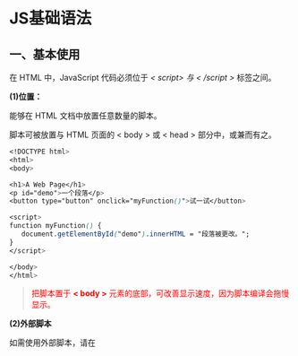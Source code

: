 # JS基础语法

## 一、基本使用

在 HTML 中，JavaScript 代码必须位于 *< script> 与 < /script >* 标签之间。



**(1)位置：**

能够在 HTML 文档中放置任意数量的脚本。

脚本可被放置与 HTML 页面的 < body > 或 < head > 部分中，或兼而有之。

```css
<!DOCTYPE html>
<html>
<body> 

<h1>A Web Page</h1>
<p id="demo">一个段落</p>
<button type="button" onclick="myFunction()">试一试</button>

<script>
function myFunction() {
   document.getElementById("demo").innerHTML = "段落被更改。";
}
</script>

</body>
</html>
```

> <font color="red">把脚本置于 **< body >** 元素的底部，可改善显示速度，因为脚本编译会拖慢显示。</font>



**(2)外部脚本**

如需使用外部脚本，请在 <script> 标签的 src (source) 属性中设置脚本的名称：

```html
<script src="myScript.js"></script>
```

> 在 script 标签中使用 defer="true"。defer 属性规定了脚本应该在页面完成解析后执行，但它只适用于外部脚本。



**(3)输出**

**JavaScript 不提供任何内建的打印或显示函数。**

JavaScript 能够以不同方式“显示”数据：

- 使用 **window.alert()** 写入警告框

  > 使用警告框来显示数据
  >
  > ```html
  > <!DOCTYPE html>
  > <html>
  > <body>
  > 
  > <h1>我的第一张网页</h1>
  > 
  > <p>我的第一个段落</p>
  > 
  > <script>
  > window.alert(5 + 6);
  > </script>
  > 
  > </body>
  > </html> 
  > ```
  >
  > ![image-20220115170312091](https://gitee.com/kevinyong/kevin-gallery/raw/master/image-20220115170312091.png)

- 使用 **document.write()** 写入 HTML 输出

  > ```html
  > <p>我的第一个段落</p>
  > 
  > <script>
  > document.write(5 + 6);
  > </script>
  > ```
  >
  > **出于测试目的，使用 document.write() 比较方便：**
  >
  > ![image-20220115165634584](https://gitee.com/kevinyong/kevin-gallery/raw/master/image-20220115165634584.png)
  >
  > <font color="red">**注意：**在 HTML 文档完全加载后使用 **document.write()** 将*删除所有已有的 HTML* ：</font>
  >
  > ```html
  > <!DOCTYPE html>
  > <html>
  > <body>
  > 
  > <h2>我的第一张网页</h2>
  > <p>我的第一个段落。</p>
  > 
  > <button type="button" onclick="document.write(5 + 6)">试一试</button>
  > 
  > </body>
  > </html>
  > ```
  >
  > 

  

- 使用 **innerHTML** 写入 HTML 元素

  > 如需访问 HTML 元素，JavaScript 可使用 document.getElementById(id) 方法。
  >
  > **id 属性定义 HTML 元素。innerHTML 属性定义 HTML 内容**：
  >
  > ```html
  > <p id="demo"></p>
  > 
  > <script>
  >  document.getElementById("demo").innerHTML = 5 + 6;
  > </script>
  > ```
  >
  > 更改 HTML 元素的 innerHTML 属性是在 HTML 中显示数据的常用方法。

  

- 使用 **console.log()** 写入浏览器控制台

  > 在浏览器中，可使用 console.log() 方法来显示数据。
  >
  > 通过 F12 来激活浏览器控制台，并在菜单中选择“控制台”。
  >
  > ```html
  > <!DOCTYPE html>
  > <html>
  > <body>
  > 
  > <h1>我的第一张网页</h1>
  > 
  > <p>我的第一个段落</p>
  > 
  > <script>
  > console.log(5 + 6);
  > </script>
  > 
  > </body>
  > </html>
  > ```
  >
  > ![image-20220115170420780](https://gitee.com/kevinyong/kevin-gallery/raw/master/image-20220115170420780.png)

## 二、基本语法

### 1.语法

![image-20220115171431838](https://gitee.com/kevinyong/kevin-gallery/raw/master/image-20220115171431838.png)



**(1)类型：**

JS是一种弱类型语言，所有变量定义都使用var.



**(2)标识符：**

构造变量名称（唯一标识符）的通用规则是：

- 名称可包含字母、数字、下划线和美元符号
- 名称必须以字母开头
- 名称也可以 $ 和 _ 开头
- 名称对大小写敏感（y 和 Y 是不同的变量）
- 保留字（比如 JavaScript 的关键词）无法用作变量名称



**(3)变量：**

**Value = undefined**

在计算机程序中，被声明的变量经常是不带值的。值可以是需被计算的内容，或是之后被提供的数据，比如数据输入。

不带有值的变量，它的值将是 undefined。

变量 carName 在这条语句执行后的值是 undefined：

> ```js
> var carName;
> ```

>  **提升**
>
> 通过 var 声明的变量会*提升*到顶端。如果您不了解什么是提升（Hoisting），请学习我们的提升这一章。
>
> 您可以在声明变量之前就使用它：
>
> ```js
> carName = "Audi";
> document.getElementById("demo").innerHTML = carName;
> var carName;
> ```







##### **(4)Let 和 const**

ES2015 引入了两个重要的 JavaScript 新关键词：let 和 const。

这两个关键字在 JavaScript 中提供了块作用域（*Block Scope*）变量（和常量）。

在 ES2015 之前，JavaScript 只有两种类型的作用域：*全局作用域*和*函数作用域*。

> ### JavaScript 块作用域
>
> 通过 var 关键词声明的变量没有块*作用域*。
>
> 在块 *{}* 内声明的变量可以从块之外进行访问。
>
> ```js
> { 
>   var x = 10; 
> }
> // 此处可以使用 x
> ```
>
> **在 ES2015 之前，JavaScript 是没有块作用域的。**
>
> 可以使用 let 关键词声明拥有块作用域的变量。
>
> 在块 *{}* 内声明的变量无法从块外访问：
>
> ```js
> { 
>   let x = 10;
> }
> // 此处不可以使用 x
> ```

> #### 重新声明变量
>
> 使用 var 关键字重新声明变量会带来问题。
>
> 在块中重新声明变量也将重新声明块外的变量：
>
> ```js
> var x = 10;
> // 此处 x 为 10
> { 
>   var x = 6;
>   // 此处 x 为 6
> }
> // 此处 x 为 6
> ```
>
> 使用 let 关键字重新声明变量可以解决这个问题。
>
> 在块中重新声明变量不会重新声明块外的变量：
>
> ```js
> var x = 10;
> // 此处 x 为 10
> { 
>   let x = 6;
>   // 此处 x 为 6
> }
> // 此处 x 为 10
> ```

**!!!在相同的作用域，或在相同的块中，通过 let 重新声明一个 var 变量是不允许的：**

```js
var x = 10;       // 允许
let x = 6;       // 不允许

{
  var x = 10;   // 允许
  let x = 6;   // 不允许
}
```

在**不同**的作用域或块中，通过 let 重新声明变量是允许的：

```js
let x = 6;       // 允许

{
  let x = 7;   // 允许
}

{
  let x = 8;   // 允许
}
```



**const**

通过 const 定义的变量与 let 变量类似，但不能重新赋值：

它没有定义常量值。它定义了对值的常量引用。

因此，我们不能更改常量原始值，但我们可以更改常量对象的属性。

```js
// 可以创建 const 对象：
const car = {type:"porsche", model:"911", color:"Black"};

// 可以更改属性：
car.color = "White";

// 可以添加属性：
car.owner = "Bill";
```

但无法为常量对象赋值

```js
const car = {type:"porsche", model:"911", color:"Black"};
car = {type:"Volvo", model:"XC60", color:"White"};    // ERROR
```

`const和let都不能在声明前使用;`

**var声明的变量没有块作用域**

```js
var cars = ["Saab", "Volvo", "BMW"];
// 此处 cars[0] 为 "Saab"
{
  var cars = ["Toyota", "Volvo", "BMW"];
  // 此处 cars[0] 为 "Toyota"
}
// 此处 cars[0] 为 "Toyota"
```





**(5)HTML中全局变量**

使用 JavaScript 的情况下，全局作用域是 JavaScript 环境。

在 HTML 中，全局作用域是 window 对象。

> - 通过 var 关键词定义的全局变量属于 window 对象：
>
> ```html
> <script>
> var carName = "Audi";
> 
> // 此处的代码能够使用 window.carName
> document.getElementById("demo").innerHTML = "我可以显示 " + window.carName;
> </script>
> ```
>
> - 通过 let 关键词定义的全局变量不属于 window 对象：
>
>   ```js
>   let carName = "porsche";
>   // 此处的代码不可使用 window.carName
>   ```



### **2.运算符：**

**字符串和数字的相加**

一个数字和一个字符串相加将返回一个字符串：

```js
y = "7" + 8;
z = "Hello" + 7;
```



**类型运算符：**

| 运算符     | 描述                                  |
| ---------- | ------------------------------------- |
| typeof     | 返回变量的类型。                      |
| instanceof | 返回 true，如果对象是对象类型的实例。 |

```js
typeof ""                  // 返回 "string"
typeof "Bill"              // 返回 "string"
typeof "Bill Gates"          // 返回 "string"
```







**比较运算符：**

如果将字符串与数字进行比较，那么在做比较时 JavaScript 会把字符串转换为数值。空字符串将被转换为 0。非数值字符串将被转换为始终为 false 的 NaN。

![image-20220115175140655](https://gitee.com/kevinyong/kevin-gallery/raw/master/image-20220115175140655.png)





**位运算符：**

![image-20220115175327045](https://gitee.com/kevinyong/kevin-gallery/raw/master/image-20220115175327045.png)

**JavaScript 使用 32 位按位运算数**

JavaScript 将数字**存储为 64 位浮点数**，但所有按**位运算都以 32 位二进制数执行**。

在执行位运算之前，JavaScript 将数字转换为 32 位有符号整数。

执行按位操作后，结果将转换回 64 位 JavaScript 数。

> 使用 4 位无符号二进制数。所以 ~ 5 返回 10。
>
> 由于 JavaScript 使用 32 位有符号整数，JavaScript 将返回 -6。
>
> 0000000000000000000000000000**0101** (5)
>
> 1111111111111111111111111111**1010** (~5 = -6)
>
> 解释：
>
> *5 二进制 101，补满 32位*
> *00000000000000000000000000000101*
> *按位取反*
> *11111111111111111111111111111010*
> *由于32位开头第一个是1，所以这是一个负数，将二进制转换成负数，需要先反码*
> *00000000000000000000000000000101*
> *之后，再+1*
> *00000000000000000000000000000110*
> *转换成十进制为6，加上符号变成负数 -6*





**算数运算符：**

![image-20220115180231561](https://gitee.com/kevinyong/kevin-gallery/raw/master/image-20220115180231561.png)



### 3.数据类型：

#### 1)数组

##### 声明方式

JavaScript 数组用方括号书写。

数组的项目由逗号分隔。

下面的代码声明（创建）了名为 cars 的数组，包含三个项目（汽车品牌）：

```js
var cars = ["Porsche", "Volvo", "BMW"];
```

**(1)使用对象声明**

```js
var cars = new Array("Saab", "Volvo", "BMW");
```



##### 数组方法：

**(1)长度**

length 属性返回数组的长度（数组元素的数目）。

```js
var fruits = ["Banana", "Orange", "Apple", "Mango"];
fruits.length;                       // fruits 的长度是 4
```



**(2)遍历数组**

 Array.foreach() 函数：

```js
var fruits, text;
fruits = ["Banana", "Orange", "Apple", "Mango"];

text = "<ul>";
fruits.forEach(myFunction);
text += "</ul>";

function myFunction(value) {
  text += "<li>" + value + "</li>";
}
```



**(3)添加、删除元素**

- 向数组添加新元素的最佳方法是使用 push() 方法：

  **①push() 方法返回新数组的长度：**

```js
var fruits = ["Banana", "Orange", "Apple", "Mango"];
fruits.push("Lemon");                // 向 fruits 添加一个新元素 (Lemon)
```

②也可以使用 length 属性向数组添加新元素：

```js
var fruits = ["Banana", "Orange", "Apple", "Mango"];
fruits[fruits.length] = "Lemon";     // 向 fruits 添加一个新元素 (Lemon)
```

如果添加下标远远超过数组长度，则其间的内容都是undefined

```js
var fruits = ["Banana", "Orange", "Apple", "Mango"];
fruits[6] = "Lemon";                 // 向 fruits 添加一个新元素 (Lemon)
```

![image-20220116163750917](https://gitee.com/kevinyong/kevin-gallery/raw/master/image-20220116163750917.png)

③unshift() 方法（在开头）向数组添加新元素，并“反向位移”旧元素：

```js
var fruits = ["Banana", "Orange", "Apple", "Mango"];
fruits.unshift("Lemon");    // 向 fruits 添加新元素 "Lemon"

unshift() 方法返回新数组的长度。
```



- pop() 方法从数组中**删除最后一个元素**：

  **①pop() 方法返回“被弹出”的值：**

```js
var fruits = ["Banana", "Orange", "Apple", "Mango"];
fruits.pop();              // 从 fruits 删除最后一个元素（"Mango"）
```

​       ②shift() 方法会**删除首个**数组元素，并把所有其他元素“位移”到更低的索引。

```js
var fruits = ["Banana", "Orange", "Apple", "Mango"];
fruits.shift();            // 从 fruits 删除第一个元素 "Banana"
```

​	③delete 运算符来*删除*：

```js
var fruits = ["Banana", "Orange", "Apple", "Mango"];
delete fruits[0];           // 把 fruits 中的首个元素改为 undefined
```

​	④splice() 方法可用于向数组添加新项：

```js
var fruits = ["Banana", "Orange", "Apple", "Mango"];
fruits.splice(2, 2, "Lemon", "Kiwi");
/*第一个参数（2）定义了应添加新元素的位置（拼接）。

第二个参数（2）定义应删除多少元素。

其余参数（“Lemon”，“Kiwi”）定义要添加的新元素。

splice() 方法返回一个包含已删除项的数组：*/
```

![image-20220116164831455](https://gitee.com/kevinyong/kevin-gallery/raw/master/image-20220116164831455.png)









**(4)识别数组**

- ECMAScript 5 定义了新方法 Array.isArray()：

```js
Array.isArray(fruits);     // 返回 true
```

- 创建您自己的 isArray() 函数以解决此问题：

  ```js
  function isArray(x) {
      return x.constructor.toString().indexOf("Array") > -1;
  }
  ```

- 假如对象由给定的构造器创建，则 *instanceof* 运算符返回 true：

  ```js
  var fruits = ["Banana", "Orange", "Apple", "Mango"];
   
  fruits instanceof Array     // 返回 true
  ```



**(5)结合数组为字符串**

- join() 方法也可将所有数组元素结合为一个字符串。

它的行为类似 toString()，但是您还可以规定分隔符：

```js
var fruits = ["Banana", "Orange","Apple", "Mango"];
document.getElementById("demo").innerHTML = fruits.join(" * "); 
```



**(6)合并数组**

concat() 方法通过合并（连接）现有数组来创建一个新数组：

```
var myGirls = ["Cecilie", "Lone"];
var myBoys = ["Emil", "Tobias", "Linus"];
var myChildren = myGirls.concat(myBoys);   // 连接 myGirls 和 myBoys
```





**(7)slice裁剪数组**

slice() 可接受两个参数，比如 (1, 3)。

该方法会从开始参数选取元素，直到结束参数（不包括）为止。

```js
var fruits = ["Banana", "Orange", "Lemon", "Apple", "Mango"];
var citrus = fruits.slice(1, 3); 
```





**(8)数组排序**

sort() 方法以字母顺序对数组进行排序：

```js
var fruits = ["Banana", "Orange", "Apple", "Mango"];
fruits.sort();            // 对 fruits 中的元素进行排序
```

> sort() 函数按照*字符串*顺序对值进行排序。
>
> 该函数很适合字符串（"Apple" 会排在 "Banana" 之前）。
>
> 不过，如果数字按照字符串来排序，则 "25" 大于 "100"，因为 "2" 大于 "1"。
>
> 正因如此，**sort() 方法在对数值排序时会产生不正确的结果。**
>
> 我们通过一个*比值函数*来修正此问题：
>
> ```js
> var points = [40, 100, 1, 5, 25, 10];
> points.sort(function(a, b){return a - b}); 
> ```

**什么是比值函数**

比较函数的目的是定义另一种排序顺序。

比较函数应该返回一个负，零或正值，这取决于参数：

```js
function(a, b){return a-b}

/*当比较 40 和 100 时，sort() 方法会调用比较函数 function(40,100)。

该函数计算 40-100，然后返回 -60（负值）。

排序函数将把 40 排序为比 100 更低的值。
*/
```

当 sort() 函数比较两个值时，会将值发送到比较函数，并根据所返回的值（负、零或正值）对这些值进行排序。

**排序对象数组**

> ```js
> var cars = [
> {type:"Volvo", year:2016},
> {type:"Saab", year:2001},
> {type:"BMW", year:2010}];
> ```
>
> 即使对象拥有不同数据类型的属性，sort() 方法仍可用于对数组进行排序。
>
> 解决方法是通过比较函数来对比属性值：
>
> ```js
> cars.sort(function(a, b){return a.year - b.year});
> ```







**(9)查找Max、Min**

- 对数组使用 Math.max()

您可以使用 Math.max.apply 来查找数组中的最高值：

```js
function myArrayMax(arr) {
    return Math.max.apply(null, arr);
}
```

- 最快的解决方法是使用“自制”方法。

  此函数遍历数组，用找到的最高值与每个值进行比较：

```js
function myArrayMax(arr) {
    var len = arr.length
    var max = -Infinity;
    while (len--) {
        if (arr[len] > max) {
            max = arr[len];
        }
    }
    return max;
}
```





**(10)反转**

reverse() 方法反转数组中的元素。

可以使用它以降序对数组进行排序：

```js
var fruits = ["Banana", "Orange", "Apple", "Mango"];
fruits.sort();            // 对 fruits 中的元素进行排序
fruits.reverse();         // 反转元素顺序
```



**(11)迭代**

- **forEach()** 方法为每个数组元素调用一次函数（回调函数）。

```js
var txt = "";
var numbers = [45, 4, 9, 16, 25];
numbers.forEach(myFunction);

function myFunction(value, index, array) {
  txt = txt + value + "<br>"; 
}

/*或者*/
function myFunction(value) {
  txt = txt + value + "<br>"; 
}
```

| 参数  | 意义     |
| ----- | -------- |
| value | 项目值   |
| index | 索引     |
| array | 数组本身 |

- **map()**

  map() 方法通过对每个数组元素执行函数来创建新数组。

  map() 方法不会对没有值的数组元素执行函数。

  map() 方法不会更改原始数组。

  ```js
  var numbers1 = [45, 4, 9, 16, 25];
  var numbers2 = numbers1.map(myFunction);
  
  /*可以省略后面两个参数*/
  function myFunction(value, index, array) {
    return value * 2;
  }
  ```

- **filter()** 方法创建一个包含通过测试的数组元素的新数组。

  这个例子用值大于 18 的元素创建一个新数组：

```js
var numbers = [45, 4, 9, 16, 25];
var over18 = numbers.filter(myFunction);

function myFunction(value, index, array) {
  return value > 18;
}
```

```
45,25
```

- **reduce()** 方法在每个数组元素上运行函数，以生成（减少它）单个值。（从左至右）

```js
var numbers1 = [45, 4, 9, 16, 25];
var sum = numbers1.reduce(myFunction);

function myFunction(total, value, index, array) {
  return total + value;
}

结果返回总和：99
```

- **reduceRight()** 方法在每个数组元素上运行函数，以生成（减少它）单个值。**从右到左**

- **every()** 方法检查所有数组值是否通过测试。

  ```js
  var numbers = [45, 4, 9, 16, 25];
  var allOver18 = numbers.every(myFunction);
  
  /*检查是否所有都大于18*/
  function myFunction(value, index, array) {
    return value > 18;
  }
  
  结果：false
  ```

- **some()** 方法检查某些数组值是否通过了测试。

  ```js
  var numbers = [45, 4, 9, 16, 25];
  var someOver18 = numbers.some(myFunction);
  
  function myFunction(value, index, array) {
    return value > 18;
  }
  ```

- **find()** 方法返回通过测试函数的**第一个数组元素**的值。

  ```js
  var numbers = [4, 9, 16, 25, 29];
  var first = numbers.find(myFunction);
  
  /*找到第一个大于18的数组元素*/
  function myFunction(value, index, array) {
    return value > 18;
  }
  
  结果：25
  ```

- **findIndex()** 方法返回通过测试函数的第一个数组元素的**索引。**





##### 数组常量：

- 用const声明**数组不能重新赋值**

  > ```js
  > const cars = ["Saab", "Volvo", "BMW"];
  > cars = ["Toyota", "Volvo", "Audi"];    // 错误
  > ```

- 用const声明数组的**元素可以更改**

  > ```js
  > // 您可以创建常量数组：
  > const cars = ["Saab", "Volvo", "BMW"];
  > 
  > // 您可以更改元素：
  > cars[0] = "Toyota";
  > 
  > // 您可以添加元素：
  > cars.push("Audi");
  > ```

- const变量声明时必须赋值

  ```js
  const cars = ["Saab", "Volvo", "BMW"];
  
  ```

  





#### 2)对象：

JavaScript 对象用花括号来书写。

对象属性是 *name*:*value* 对，由逗号分隔。

```js
var person = {firstName:"Bill", lastName:"Gates", age:62, eyeColor:"blue"};
```

> 对象具有属性和方法：
>
> - 属性：
>
>   ```js
>   var person = {firstName:"Bill", lastName:"Gates", age:62, eyeColor:"blue"};
>   ```
>
> - 方法：
>
>   方法是作为属性存储的函数
>
>   ```js
>   var person = {
>     firstName: "Bill",
>     lastName : "Gates",
>     id       : 678,
>     fullName : function() {
>       return this.firstName + " " + this.lastName;
>     }
>   };
>   ```

**①对象访问：**

```js
objectName.propertyName
/*或者*/
objectName["propertyName"]
/*或者*/
const myArray = Object.values(person);//通过使用 Object.values()，任何 JavaScript 对象都可以被转换为数组：
```



在 JavaScript 中，几乎“所有事物”都是对象。

- 布尔是对象（如果用 *new* 关键词定义）
- 数字是对象（如果用 *new* 关键词定义）
- 字符串是对象（如果用 *new* 关键词定义）
- 日期永远都是对象
- 算术永远都是对象
- 正则表达式永远都是对象
- 数组永远都是对象
- 函数永远都是对象
- 对象永远都是对象

**②对象遍历**

```js
for (variable in object) {
    要执行的代码
}js
```



**③删除属性**

delete 关键词从对象中**删除属性**：

delete 操作符被设计用于对象属性。它对变量或函数没有影响。

delete 操作符不应被用于预定义的 JavaScript 对象属性。这样做会使应用程序崩溃。

```js
var person = {firstName:"Bill", lastName:"Gates", age:62, eyeColor:"blue"};
delete person.age;   // 或 delete person["age"];
```



**④getter/setter**

使用getter

```js
// 创建对象：
var person = {
  firstName: "Bill",
  lastName : "Gates",
  language : "en",
  get lang() {
    return this.language;
  },
  set lang(lang) {
    this.language = lang;
  }
};

// 使用 getter 来显示来自对象的数据：
document.getElementById("demo").innerHTML = person.lang;
```



使用setter

```js
class Car {
  constructor(brand) {
    this._carname = brand;
  }
  get carname() {
    return this._carname;
  }
  set carname(x) {
    this._carname = x;
  }
}

let myCar = new Car("Ford");
myCar.carname = "Volvo";
document.getElementById("demo").innerHTML = myCar.carname;
```







**⑤Object.defineProperty() 方法也可用于添加 Getter 和 Setter：**

```js
// 定义对象
var obj = {counter : 0};

// 定义 setters
Object.defineProperty(obj, "reset", {
  get : function () {this.counter = 0;}
});
Object.defineProperty(obj, "increment", {
  get : function () {this.counter++;}
});
Object.defineProperty(obj, "decrement", {
  get : function () {this.counter--;}
});
Object.defineProperty(obj, "add", {
  set : function (value) {this.counter += value;}
});
Object.defineProperty(obj, "subtract", {
  set : function (value) {this.counter -= value;}
});

// 操作计数器：
obj.reset;
obj.add = 5;
obj.subtract = 1;
obj.increment;
obj.decrement;
```





##### Map()

| Method    | Description               |
| --------- | ------------------------- |
| new Map() | 创建新的Map对象           |
| set()     | 为Map对象中键设置值       |
| get()     | 获取Map对象键的值         |
| entries() | 返回Map对象键值对实体数组 |
| keys()    | 返回键数组                |
| values()  | 返回值数组                |
| size      | 获取Map的元素数量         |
| clear()   | 删除Map中所有元素         |
| delete()  | 删除由键指定元素          |
| has(key)  | 如果键存在，返回true      |
| forEach() | 迭代                      |



##### Set()

Set 是唯一值的集合。

每个值在 Set 中只能出现一次。

一个 Set 可以容纳任何数据类型的任何值。

| 方法/属性 | 描述                |
| --------- | ------------------- |
| add()     | 添加新元素          |
| clear()   | 删除所有元素        |
| delete()  | 删除指定元素        |
| entries() | 返回值数组          |
| has()     | 存在值返回true      |
| forEach() | 为每个元素调用回调  |
| keys()    | 返回Set对象中值数组 |
| values()  | 与keys()相同        |
| size      | 返回元素计数        |



##### ES6增强写法

```js
    const name = 'yht';
    const age = 12;

    //ESC6
    const obj = {
        name,
        age
    };

    //ESC5
    // const obj = {
    //     name: name,
    //     age: age
    // };
```

![image-20220127140154372](https://gitee.com/kevinyong/kevin-pic-gall2/raw/master/image-20220127140154372.png)





#### 3)Undefined和Null

- Undefined

在 JavaScript 中，没有值的变量，其值是 undefined。typeof 也返回 undefined。

```js
var person;                  // 值是 undefined，类型是 undefined。
```



- Null

在 JavaScript 中，null 的数据类型是对象。

您可以把 null 在 JavaScript 中是对象理解为一个 bug。它本应是 null。

您可以通过设置值为 null 清空对象：

```js
var person = null;           // 值是 null，但是类型仍然是对象
```

您也可以通过设置值为 undefined 清空对象：

```js
var person = undefined;           // 值是 undefined，类型是 undefined。
```



**Undefined 与 null 的值相等，但类型不相等：**

```js
typeof undefined              // undefined
typeof null                   // object
null === undefined            // false
null == undefined             // true
```



#### 4)函数

```js
function myFunction(p1, p2) {
    return p1 * p2;              // 该函数返回 p1 和 p2 的乘积
}
```



##### call()方法

它可以用来调用所有者对象作为参数的方法。

通过 call()，能够使用属于另一个对象的方法。

> 本例调用 person 的 fullName 方法，并用于 person1：
>
> ```js
> var person = {
>     fullName: function() {
>         return this.firstName + " " + this.lastName;
>     }
> }
> var person1 = {
>     firstName:"Bill",
>     lastName: "Gates",
> }
> 
> person.fullName.call(person1);  // 将返回 "Bill Gates"
> ```



##### apply()

apply() 方法与 call() 方法非常相似：

> 不同之处是：
>
> call() 方法分别接受参数。
>
> apply() 方法接受数组形式的参数。
>
> ```js
> person.fullName.apply(person1, ["Oslo", "Norway"]);
> ```
>
> ```js
> person.fullName.call(person1, "Oslo", "Norway");
> ```



**apply函数详解**

```
functionObject.apply( [ thisObj [, argsArray ]] )
```

> `apply()`函数用于调用当前函数`functionObject`，并可同时使用指定对象`thisObj`作为本次函数执行时函数内部的`this`指针引用。



**应用：**

> 由于js的数组没有max()方法，所以可以使用apply
>
> ```js
> Math.max.apply(null, [1,2,3]); // 也会返回 3
> 
> Math.max.apply(Math, [1,2,3]); // 也会返回 3
> 
> Math.max.apply(" ", [1,2,3]); // 也会返回 3
> ```
>
> 



##### !!闭包!!

通过闭包(自调用函数)来实现计数器，是的外部无法干涉该计数器的counter变量

```js
var add = (function () {
    var counter = 0;
    return function () {return counter += 1;}
})();

add();
add();
add();

// 计数器目前是 3 
```

> **解释**
>
> 变量 add 的赋值是自调用函数的返回值。
>
> 这个自调用函数只运行一次。它设置计数器为零（0），并返回函数表达式。
>
> 这样 add 成为了函数。最“精彩的”部分是它能够访问父作用域中的计数器。
>
> 这被称为 JavaScript *闭包*。它使函数拥有“*私有*”变量成为可能。
>
> 计数器被这个匿名函数的作用域保护，并且只能使用 add 函数来修改。
>
> 闭包指的是有权访问父作用域的函数，即使在父函数关闭之后。



##### ES6增强写法

```js
	//ES5
    const obj = {
        a: function(){
            ...
        }
    }
    	
	//ES6写法
    const obj = {
        a(){
            ...
        }
    }
```









#### 5)事件

事件就是HTML对JS的响应，例如：

- HTML 网页完成加载
- HTML 输入字段被修改
- HTML 按钮被点击

```html
<button onclick='document.getElementById("demo").innerHTML=Date()'>现在的时间是？</button>

<!--改变自身-->
<button onclick="this.innerHTML=Date()">现在的时间是？</button>
```

**常见事件**

| 事件        | 描述                       |
| ----------- | -------------------------- |
| onchange    | HTML元素被改变             |
| onclick     | 用户点击HTML元素           |
| onmouseover | 用户把鼠标移动到HTML元素上 |
| onmouseout  | 鼠标移开                   |
| onkeydown   | 用户按下键盘按键           |
| onload      | 浏览器完成页面加载         |



#### 6)字符串

**(1)字符串长度**

```js
var sln = txt.length;
```

**(2)转义字符**

和dart一样，单引号里面不能使用单引号，双引号里面不可以使用双引号，如果需要，使用转义字符

| 代码 | 结果       |
| ---- | ---------- |
| \ '  | '          |
| \ '' | ''         |
| \ \  | \          |
| \ b  | 退格键     |
| \ f  | 换页       |
| \ n  | 新行       |
| \ r  | 回车       |
| \ t  | 水平制表符 |
| \ v  | 垂直制表符 |

**反斜杠可以在代表字符串换行：**

```js
document.getElementById("demo").innerHTML = "Hello \
Kitty!";
```



**(3)字符串创建对象**

字符串可以通过关键字new定义为对象

```js
var firstName = new String("Bill")
```



##### 字符串方法

**(1)查找字符串出现位置**

indexOf() 方法返回字符串中指定文本首次出现的索引（位置）：

- indexOf() 方法返回字符串中指定文本*首次*出现的索引（位置）：

**从头开始检索**

```js
var str = "The full name of China is the People's Republic of China.";
var pos = str.indexOf("China");
```

- lastIndexOf() 方法返回指定文本在字符串中*最后*一次出现的索引：

**从尾开始检索**

```js
var str = "The full name of China is the People's Republic of China.";
var pos = str.lastIndexOf("China", 18);//指定起始位置
```

`如果未找到文本， indexOf() 和 lastIndexOf() 均返回 -1。`



**(2)检索字符串**

- search() 方法搜索特定值的字符串，并返回匹配的位置：

```js
var str = "The full name of China is the People's Republic of China.";
var pos = str.search("locate");
```

- match() 方法根据正则表达式在字符串中搜索匹配项，并将匹配项作为 Array 对象返回。

```js
let text = "The rain in SPAIN stays mainly in the plain";
text.match(/ain/g)    // 返回数组 [ain,ain,ain]
```

```js
string.match(regexp)
```

- includes() ：如果字符串包含指定值，includes() 方法返回 true。

```js
string.includes(searchvalue, start)
```

- 如果字符串以指定值开头，则 startsWith() 方法返回 true，否则返回 false：

  ```js
  string.startsWith(searchvalue, start)
  ```





**(3)提取字符串**

有三种提取部分字符串的方法：

- slice(*start*, *end*)

  > slice() 提取字符串的某个部分并在新字符串中返回被提取的部分。
  >
  > 这个例子裁剪字符串中位置 7 到位置 13 的片段：
  >
  > ```js
  > var str = "Apple, Banana, Mango";
  > var res = str.slice(7,13);
  > ```
  >
  > ```
  > Banana
  > ```
  >
  > 如果某个参数为负，则从字符串的结尾开始计数。
  >
  > 这个例子裁剪字符串中位置 -12 到位置 -6 的片段：

- substring(*start*, *end*)

  > substr() 类似于 slice()。
  >
  > 不同之处在于第二个参数规定被提取部分的*长度*。

- substr(*start*, *length*)

  > replace() 方法用另一个值替换在字符串中指定的值：
  >
  > ```js
  > str = "Please visit Microsoft!";
  > var n = str.replace("Microsoft", "W3School");
  > ```
  >
  > replace() 方法不会改变调用它的字符串。它返回的是新字符串。
  >
  > 默认地，replace() *只替换首个匹配*：
  >
  > 
  >
  > 如需执行大小写不敏感的替换，请使用正则表达式 /i（大小写不敏感）：
  >
  > ```js
  > str = "Please visit Microsoft!";
  > var n = str.replace(/MICROSOFT/i, "W3School");
  > ```



**(4)转换为大小写**

- 通过 toUpperCase() 把字符串转换为大写：
- 通过 toLowerCase() 把字符串转换为小写：



**(5)连接字符串**

concat() 连接两个或多个字符串：

```js
var text1 = "Hello";
var text2 = "World";
text3 = text1.concat(" ",text2);
```



**(6)trim**

trim() 方法删除字符串两端的空白符：

```js
var str = "       Hello World!        ";
alert(str.trim());
```



**(7)提取字符串字符**

- charAt(*position*)

  > charAt() 方法返回字符串中指定下标（位置）的字符串

- charCodeAt(*position*)

  > charCodeAt() 方法返回字符串中指定索引的字符 **unicode 编码**



**(8)属性访问：**

```js
var str = "HELLO WORLD";
str[0];                   // 返回 H
```

- 如果找不到字符，[ ] 返回 undefined，而 charAt() 返回空字符串。
- 它是只读的。str[0] = "A" 不会产生错误（但也不会工作！）



**(9)转换为数组**

可以通过 split() 将字符串转换为数组：

```js
var txt = "a,b,c,d,e";   // 字符串
txt.split(",");          // 用逗号分隔
txt.split(" ");          // 用空格分隔
txt.split("|");          // 用竖线分隔
```



##### 字符串模板

- *模板字面量*使用反引号 (``) 
- 通过使用*模板字面量*，可以在字符串中同时使用单引号和双引号：
- *模板字面量*提供了一种将变量和表达式插入字符串的简单方法。该方法称为字符串插值（string interpolation）。

```js
let firstName = "John";
let lastName = "Doe";

let text = `Welcome ${firstName}, ${lastName}!`;
```

- *模板字面量*允许字符串中的表达式：

```js
let price = 10;
let VAT = 0.25;

let total = `Total: ${(price * (1 + VAT)).toFixed(2)}`;
```



##### 数字字符串

在所有数字运算中，JavaScript 会尝试将字符串转换为数字：

```js
var x = "100";
var y = "10";
var z = x / y;       // z 将是 10
```

**除了+以外，因为+对于字符串是级联运算符**

```js
var x = "100";
var y = "10";
var z = x + y;       // z 不会是 110（而是 10010）
```





#### 7)数值

**①NaN - 非数值**

NaN 属于 JavaScript 保留词，指示某个数不是合法数。

尝试用一个非数字字符串进行除法会得到 NaN（Not a Number）：

可使用全局 JavaScript 函数 isNaN() 来确定某个值是否是数：

```js
var x = 100 / "Apple";
isNaN(x);               // 返回 true，因为 x 不是数
```

`NaN 是数，typeof NaN 返回 number：`



**②Infinity**

Infinity （或 -Infinity）是 JavaScript 在计算数时超出最大可能数范围时返回的值。

```js
var myNumber = 2;

while (myNumber != Infinity) {          // 执行直到 Infinity
    myNumber = myNumber * myNumber;
}
```

`Infinity 是数：typeOf Infinity 返回 number。`



**③进制转换**

默认地，Javascript 把数显示为十进制小数。

但能够使用 toString() 方法把数输出为十六进制、八进制或二进制。

```js
var myNumber = 128;
myNumber.toString(16);     // 返回 80
myNumber.toString(8);      // 返回 200
myNumber.toString(2);      // 返回 10000000
```



**④数值也可以是对象：**

```js
var x = 123;
var y = new Number(123);
```



##### 数值方法：

**(1)toExponential() 方法**

toExponential() 返回字符串值，它包含已被四舍五入并**使用指数计数法**的数字。

参数定义小数点后的字符数：

```js
toExponential([n])//n可选，定义小数点后面位数
```



```js
var x = 9.656;
x.toExponential(2);     // 返回 9.66e+0
x.toExponential(4);     // 返回 9.6560e+0
x.toExponential(6);     // 返回 9.656000e+0
```



**(2)toFixed() 方法**

toFixed() 返回字符串值，它包含了指定位数小数的数字：

```js
var x = 9.656;
x.toFixed(0);           // 返回 10
x.toFixed(2);           // 返回 9.66
x.toFixed(4);           // 返回 9.6560
x.toFixed(6);           // 返回 9.656000
```



**(3)toPrecision() 方法**

toPrecision() 返回字符串值，它包含了指定长度的数字：

```js
var x = 9.656;
x.toPrecision();        // 返回 9.656
x.toPrecision(2);       // 返回 9.7
x.toPrecision(4);       // 返回 9.656
x.toPrecision(6);       // 返回 9.65600
```



**(4)valueOf() 方法**

valueOf() 以数值返回数值：

```js
var x = 123;
x.valueOf();            // 从变量 x 返回 123
(123).valueOf();        // 从文本 123 返回 123
```



**(5)将变量转换为数值**

- **Number()** 方法

  > Number() 可用于把 JavaScript 变量转换为数值：
  >
  > ```js
  > x = true;
  > Number(x);        // 返回 1
  > x = false;     
  > Number(x);        // 返回 0
  > x = new Date();
  > Number(x);        // 返回 1404568027739
  > x = "10"
  > Number(x);        // 返回 10
  > x = "10 20"
  > Number(x);        // 返回 NaN
  > ```
  >
  > Number() 还可以把日期转换为数字：
  >
  > ```js
  > Number(new Date("2019-04-15"));    // 返回 1506729600000
  > ```

- **parseInt()** 方法

  > parseInt() 解析一段字符串并返回数值。允许空格。只返回首个数字：
  >
  > ```js
  > parseInt("10");         // 返回 10
  > parseInt("10.33");      // 返回 10
  > parseInt("10 20 30");   // 返回 10
  > parseInt("10 years");   // 返回 10
  > parseInt("years 10");   // 返回 NaN
  > ```

- **parseFloat()** 方法

  > parseFloat() 解析一段字符串并返回数值。允许空格。只返回首个数字：
  >
  > ```js
  > parseFloat("10");        // 返回 10
  > parseFloat("10.33");     // 返回 10.33
  > parseFloat("10 20 30");  // 返回 10
  > parseFloat("10 years");  // 返回 10
  > parseFloat("years 10");  // 返回 NaN
  > ```



#### 8)日期

默认情况下，JavaScript 将使用浏览器的时区并将日期显示为全文本字符串：

```js
var d = new Date();

结果：Tue Apr 02 2019 09:01:19 GMT+0800 (中国标准时间)

//toDateString() 方法将日期转换为更易读的格式：
//Sun Jan 16 2022
var d = new Date();
document.getElementById("demo").innerHTML = d.toDateString();

//toUTCString() 方法将日期转换为 UTC 字符串（一种日期显示标准）。
//Sun, 16 Jan 2022 12:32:27 GMT

```

有 4 种方法创建新的日期对象：

- **new Date()**

- **new Date(year, month, day, hours, minutes, seconds, milliseconds)**

  > ```js
  > var d = new Date(2018, 11, 24, 10, 33, 30, 0);
  > 
  > JavaScript 从 0 到 11 计算月份。
  > 一月是 0。十二月是11。
  > ```

- **new Date(milliseconds)**

  > 如果只有一个参数，则默认为毫秒
  >
  > 1970年 1 月 1 日加上100 000 000 000毫秒，大约是 1973 年 3 月 3 日：
  >
  > ```js
  > var d = new Date(100000000000);
  > ```
  >
  > 一天（24 小时）是 86 400 000 毫秒。

- **new Date(date string)**

  >  从日期字符串创建一个新的日期对象：
  >
  > ```js
  > var d = new Date("October 13, 2014 11:13:00");
  > ```



##### 日期格式：

有四种 JavaScript 日期输入格式：

![image-20220116203348344](https://gitee.com/kevinyong/kevin-gallery/raw/master/image-20220116203348344.png)

> 更多参考：https://www.w3school.com.cn/js/js_date_formats.asp



##### 获取时间：

| 方法              | 描述                                     |
| ----------------- | ---------------------------------------- |
| getTime()         | 方法返回自 1970 年 1 月 1 日以来的毫秒数 |
| getFullYear()     | 获取四位年(yyyy)                         |
| getMonth()        | 获取月(0-11)                             |
| getDate()         | 获取天(1-31)                             |
| getHours()        | 获取小时(0-23)                           |
| getMinute()       | 获取分(0-59)                             |
| getSeconds()      | 获取秒(0-59)                             |
| getMilliseconds() | 获取毫秒(0-999)                          |
| getDay()          | 获取星期(0-6)                            |

##### 设置时间

![image-20220116204415685](https://gitee.com/kevinyong/kevin-gallery/raw/master/image-20220116204415685.png)



#### 9)数学Math：

```js
Math.PI; // 返回 3.141592653589793

Math.round(x) //返回值是 x 四舍五入为最接近的整数

Math.pow(x, y) //返回值是 x 的 y 次幂

Math.sqrt(x) //返回 x 的平方根

Math.abs(x) //返回 x 的绝对（正）值

Math.ceil(x) //的返回值是 x 上舍入最接近的整数：6.4 -> 7

Math.floor(x) //的返回值是 x 下舍入最接近的整数

Math.min() 和 Math.max() //可用于查找参数列表中的最低或最高值

Math.random() //返回介于 0（包括）与 1（不包括）之间的随机数

Math.sin(x) //返回角 x（以弧度计）的正弦

Math.cos(x) //返回角 x（以弧度计）的余弦
```

> 如果您希望使用角度替代弧度，则需要将角度转换为弧度：
>
> ```js
> Math.sin(90 * Math.PI / 180);     // 返回 1（90 度的正弦）
> ```



**随机数的巧用**

Math.random() 与 Math.floor() 一起使用用于返回随机整数。

```js
Math.floor(Math.random() * 10);		// 返回 0 至 9 之间的数
```



#### 10)**循环：**

- **for in** 语句循环遍历对象的属性：

```js
for (key in object) {
  // code block to be executed
}
```

- **for of** 语句循环遍历可迭代对象的值。

```js
const cars = ["BMW", "Volvo", "Mini"];

let text = "";
for (let x of cars) {
  text += x;
}
```



#### 11)构造器属性：

constructor 属性返回所有 JavaScript 变量的构造器函数。

```js
"Bill".constructor                 // 返回 "function String()  { [native code] }"
(3.14).constructor                 // 返回 "function Number()  { [native code] }"
false.constructor                  // 返回 "function Boolean() { [native code] }"
[1,2,3,4].constructor              // 返回 "function Array()   { [native code] }"
{name:'Bill', age:62}.constructor  // 返回" function Object()  { [native code] }"
new Date().constructor             // 返回 "function Date()    { [native code] }"
function () {}.constructor         // 返回 "function Function(){ [native code] }"
```

您可以通过检查 constructor 属性来确定某个对象是否为数组（包含单词 "Array"）：

```js
function isArray(myArray) {
    return myArray.constructor.toString().indexOf("Array") > -1;
}

/*或者更简单，您可以检查对象是否是数组函数：*/
function isArray(myArray) {
    return myArray.constructor === Array;
}
```



#### 12)正则表达式：

**(1)语法：**

```
/pattern/modifiers;
```

/w3school/i 是一个正则表达式。

w3school 是模式（pattern）（在搜索中使用）。

i 是修饰符（把搜索修改为大小写不敏感）。





**(2)应用**

正则表达式常用于两个*字符串方法*：search() 和 replace()。

search() 方法使用表达式来搜索匹配，然后返回匹配的位置。

replace() 方法返回模式被替换处修改后的字符串。

使用正则表达式执行搜索字符串中 "w3school" 的大小写不敏感的**搜索**：

```js
var str = "Visit W3School";
var n = str.search(/w3school/i); 
```

使用大小写不明的正则表达式以 W3school 来**替换**字符串中的 Microsoft：

```js
var str = "Visit Microsoft!";
var res = str.replace(/microsoft/i, "W3School"); 
```



##### RegExp对象

- **test()** 是一个正则表达式方法。

它通过模式来搜索字符串，然后根据结果返回 true 或 false。

下面的例子搜索字符串中的字符 "e"：

```js
var patt = /e/;
patt.test("The best things in life are free!"); 

结果：true

/*或者简写*/
/e/.test("The best things in life are free!");
```



- **exec()** 方法是一个正则表达式方法。

  它通过指定的模式（pattern）搜索字符串，并返回已找到的文本。

  如果未找到匹配，则返回 null。

  ```js
  /e/.exec("The best things in life are free!");
  
  结果:e
  ```

  

**(3)正则表达式修饰符**

| 修饰符 | 描述                   |
| ------ | ---------------------- |
| i      | 执行大小写不敏感的匹配 |
| g      | 执行全局匹配           |
| m      | 执行多行匹配           |



**(4)正则表达式模式**

| 表达式 | 描述                   |
| ------ | ---------------------- |
| [abc]  | 查找方括号之间任何字符 |
| [0-9]  | 查找任何0至9的数字     |
| (x\|y) | 查找由\|分隔的任何选项 |



**(5)元字符**

| 元字符 | 描述                                  |
| ------ | ------------------------------------- |
| \d     | 查找数字                              |
| \s     | 查找空白字符                          |
| \b     | 匹配单词边界                          |
| \uxxxx | 查找以十六进制数xxxx规定的unicode字符 |



**(6)Quantifiers定义量词：**

| 量词 | 描述                            |
| ---- | ------------------------------- |
| n+   | 匹配任何包含至少一个n的字符串   |
| n*   | 匹配任何包含零个或多个n的字符串 |
| n?   | 匹配任何包含零个或一个n的字符串 |



> 更多参考https://www.w3school.com.cn/jsref/jsref_obj_regexp.asp



#### 13)错误控制

可以通过try、catch、throw配合进行自定义错误

```js
var message, x;
message = document.getElementById("message");
message.innerHTML = "";
x = document.getElementById("demo").value;
try { 
    if(x == "") throw "空的";
    if(isNaN(x)) throw "不是数字";
    x = Number(x);
    if(x < 5) throw  "太小";
    if(x > 10) throw "太大";
}
catch(err) {
    message.innerHTML = "输入是 " + err;//捕获异常
}
```



##### 错误对象

error 对象提供两个有用的属性：name 和 message。

| 属性    | 描述               |
| ------- | ------------------ |
| name    | 设置或返回错误名   |
| message | 设置或返回错误消息 |



其中name属性可以返回六个不同值，也就是6种不同异常：

![image-20220117130944441](https://gitee.com/kevinyong/kevin-gallery/raw/master/image-20220117130944441.png)

> - RangeError
>
>   RangeError 会在您使用了合法值的范围之外的数字时抛出。
>
>   例如：您不能将数字的有效位数设置为 500。
>
>   ```js
>   var num = 1;
>   try {
>       num.toPrecision(500);   // 数无法拥有 500 个有效数
>    }
>   catch(err) {
>       document.getElementById("demo").innerHTML = err.name;
>   } 
>   ```
>
> - ReferenceError
>
>   假如您使用（引用）了尚未声明的变量，则 ReferenceError 会被抛出：
>
>   ```js
>   var x;
>   try {
>       x = y + 1;   // y 无法被引用（使用）
>    }
>   catch(err) {
>       document.getElementById("demo").innerHTML = err.name;
>   } 
>   ```
>
> - SyntaxError
>
>   假如您计算带语法错误的代码，会 SyntaxError 被抛出：
>
>   ```js
>   try {
>       eval("alert('Hello)");   // 缺少 ' 会产生错误
>   }
>   catch(err) {
>        document.getElementById("demo").innerHTML = err.name;
>   } 
>   ```
>
> - TypeError
>
>   假如您使用的值不在期望值的范围之内，则 TypeError 被抛出：
>
>   ```js
>   var num = 1;
>   try {
>       num.toUpperCase();   // 您无法将数字转换为大写
>    }
>   catch(err) {
>       document.getElementById("demo").innerHTML = err.name;
>   } 
>   ```
>
> - URIError
>
>   假如您在 URI 函数中使用非法字符，则 URIError 被抛出：
>
>   ```js
>   try {
>       decodeURI("%%%");   // 您无法对这些百分号进行 URI 编码
>    }
>   catch(err) {
>       document.getElementById("demo").innerHTML = err.name;
>   } 
>   ```



#### 14)严格模式：

通过在脚本或函数的开头添加 "use strict"; 来声明严格模式。

在脚本开头进行声明，拥有全局作用域（脚本中的所有代码均以严格模式来执行）,换句话说就是编译前检查：

```js
"use strict";
x = 3.14;       /js/ 这会引发错误，因为 x 尚未声明
```

##### 为什么使用严格模式？

> 严格模式使我们更容易编写“安全的” JavaScript。
>
> 严格模式把之前可接受的“坏语法”转变为真实的错误。
>
> 举例来说，在普通的 JavaScript 中，错打变量名会创建新的全局变量。在严格模式中，此举将抛出错误，这样就不可能意外创建全局变量。
>
> 在普通 JavaScript 中，如果向不可写属性赋值，开发者不会得到任何错误反馈。
>
> 在严格模式中，向不可写的、只能读取的、不存在的属性赋值，或者向不存在的变量或对象赋值，将抛出错误。



#### 15)this

它拥有不同的值，具体取决于它的使用位置：

- 在方法中，this 指的是所有者对象。

  > ```js
  > var person = {
  >   firstName: "Bill",
  >   lastName : "Gates",
  >   id       : 678,
  >   fullName : function() {
  >     return this.firstName + " " + this.lastName;
  >   }
  > };
  > ```
  >
  > **this 指的是 person 对象。**
  >
  > person 对象是 fullName 方法的拥有者。

- 单独的情况下，this 指的是全局对象。

  > 在单独使用时，拥有者是全局对象，因此 this 指的是全局对象。
  >
  > 在浏览器窗口中，全局对象是 [object Window]：
  >
  > ```js
  > var x = this;
  > ```
  >
  > 

- 在**函数中，this 指的是全局对象。**

  > 在函数中，this 指的是全局对象 [object Window]。
  >
  > ```js
  > function myFunction() {
  >   return this;
  > }
  > ```

- 在函数中，严格模式下，this 是 undefined。

  > 严格模式不允许默认绑定。
  >
  > 因此，在函数中使用时，在严格模式下，this 是未定义的（undefined）。
  >
  > ```js
  > "use strict";
  > function myFunction() {
  >   return this;
  > }
  > ```

- 在事件中，this 指的是接收事件的元素。

  > 在 HTML 事件处理程序中，this 指的是接收此事件的 HTML 元素：
  >
  > ```js
  > <button onclick="this.style.display='none'">
  >   点击来删除我！
  > </button>
  > ```
  
- 在箭头函数中，指向父级的作用域

- 在匿名函数值，永远指向window

  ```js
  setTimeOut(function(){
  	console.log(this)//为window对象
  },5000)
  ```

  

#### 16)箭头函数

```js
hello = function() {
  return "Hello World!";
}

/*变为*/
hello = () => {
  return "Hello World!";
}

/*只有一个语句*/
hello = () => "Hello World!";
```



关于箭头函数使用this，详情参考：

> https://www.w3school.com.cn/js/js_arrow_function.asp



#### 17)类

请使用关键字 class 创建类。

> JavaScript 类*不是*对象。
>
> 它只是 JavaScript 对象的*模板*。

- 请始终添加名为 constructor() 的方法：

```js
class Car {
  constructor(name, year) {
    this.name = name;
    this.year = year;
  }
}
```

- class方法：

  ```js
  class Car {
    constructor(name, year) {
      this.name = name;
      this.year = year;
    }
    age() {
      let date = new Date();
      return date.getFullYear() - this.year;
    }
  }
  ```

- 创建带有属性的类

  ```js
  class car {
      name;
      constructor(name) {
          this.name = name;
  }
  
  build() {
      window.alert(this.name);
  }
  ```



##### 继承：

**extends**关键字

```js
class Car {
  constructor(brand) {
    this.carname = brand;
  }
  present() {
    return 'I have a ' + this.carname;
  }
}

class Model extends Car {
  constructor(brand, mod) {
    super(brand);//通过在 constructor 方法中调用 super() 方法，我们调用了父级的 constructor 方法，获得了父级的属性和方法的访问权限
    this.model = mod;
  }
  show() {
    return this.present() + ', it is a ' + this.model;
  }
}

let myCar = new Model("Ford", "Mustang");
document.getElementById("demo").innerHTML = myCar.show();
```



##### static:

静态方法只可以在类上调用，不可以在对象上调用

```js
class Car {
  constructor(name) {
    this.name = name;
  }
  static hello() {
    return "Hello!!";
  }
}

let myCar = new Car("Ford");

// 您可以在 Car 类上调用 'hello()' ：
document.getElementById("demo").innerHTML = Car.hello();

// 但不能在 Car 对象上调用：
// document.getElementById("demo").innerHTML = myCar.hello();
// 此举将引发错误。
```







#### 18)JSON

- 将JSON文本转换为JS对象

> 首先，创建包含 JSON 语法的 JavaScript 字符串：
>
> ```js
> var text = '{ "employees" : [' +
> '{ "firstName":"Bill" , "lastName":"Gates" },' +
> '{ "firstName":"Steve" , "lastName":"Jobs" },' +
> '{ "firstName":"Alan" , "lastName":"Turing" } ]}';
> ```
>
> 然后，使用 JavaScript 的内建函数 JSON.parse() 来把这个字符串转换为 JavaScript 对象：
>
> ```js
> var obj = JSON.parse(text);
> ```

- 将JS对象转换为json

  > JSON.stringify() 进行字符串化
  >
  > ```js
  > const person = {
  >   name: "Bill",
  >   age: 19,
  >   city: "Seattle"
  > };
  > 
  > let myString = JSON.stringify(person);
  > ```

#### 19)调试

*debugger* 关键词会停止 JavaScript 的执行，并调用（如果有）调试函数。

这与在调试器中设置断点的功能是一样的。

如果调试器不可用，debugger 语句没有效果。

如果调试器已打开，此代码会在执行第三行之前停止运行。

```js
var x = 15 * 5;
debugger;
document.getElementbyId("demo").innerHTML = x; 
```

![image-20220117142508259](https://gitee.com/kevinyong/kevin-gallery/raw/master/image-20220117142508259.png)





#### 20)Async

##### 回调：

回调是作为参数传递给另一个函数的函数。

使用回调，您可以通过回调调用计算器函数（myCalculator），并在计算完成后让计算器函数运行回调：

```js
function myDisplayer(some) {
  document.getElementById("demo").innerHTML = some;
}

function myCalculator(num1, num2, myCallback) {
  let sum = num1 + num2;
  myCallback(sum);
}

myCalculator(5, 5, myDisplayer);
```

> 在上面的例子中， myDisplayer 是函数的名称。
>
> 它作为参数传递给 myCalculator()。
>
> 当您将函数作为参数传递时，请记住不要使用括号。
>
> 正确：myCalculator(5, 5, myDisplayer);
>
> 错误：myCalculator(5, 5, myDisplayer());



##### 异步

**①等待超时**

使用 JavaScript 函数 **setTimeout()** 时，可以指定超时时执行的回调函数：

> ```js
> setTimeout(myFunction, 3000);
> 
> function myFunction() {
>   document.getElementById("demo").innerHTML = "I love You !!";
> }
> ```
>
> 在上面的示例中，myFunction 被用作回调。
>
> 函数（函数名）作为参数传递给 setTimeout()。
>
> 3000 是超时前的毫秒数，所以 3 秒后会调用 myFunction()。



**②等待间隔**

使用 JavaScript 函数 **setInterval()** 时，可以指定每个间隔执行的回调函数：

> ```js
> setInterval(myFunction, 1000);
> 
> function myFunction() {
>   let d = new Date();
>   document.getElementById("demo").innerHTML=
>   d.getHours() + ":" +
>   d.getMinutes() + ":" +
>   d.getSeconds();
> }
> ```



##### 应用：

如果您创建函数来**加载外部资源**（如脚本或文件），则在内容完全加载之前无法使用这些内容。

这是使用回调的最佳时机。

此例加载一个 HTML 文件 (mycar.html)，并在文件完全加载后在网页中显示该 HTML 文件：

**等待文件：**

> ```js
> function myDisplayer(some) {
>   document.getElementById("demo").innerHTML = some;
> }
> 
> function getFile(myCallback) {
>   let req = new XMLHttpRequest();
>   req.open('GET', "mycar.html");
>   req.onload = function() {
>     if (req.status == 200) {
>       myCallback(this.responseText);
>     } else {
>       myCallback("Error: " + req.status);
>     }
>   }
>   req.send();
> }
> 
> getFile(myDisplayer);
> ```



##### Promise:

和dart的Future非常相似：

Promise.then() 有两个参数，**一个是成功时的回调，另一个是失败时的回调。**

两者都是可选的，因此可以为成功或失败添加回调。

> - 声明一个Promise:
>
>   ```js
>   let myPromise = new Promise(function(myResolve, myReject) {
>     let x = 0;
>   
>   // 生成代码（这可能需要一些时间）
>   
>     if (x == 0) {
>       myResolve("OK");
>     } else {
>       myReject("Error");
>     }
>   });
>   ```
>
> - 调用promise
>
>   ```js
>   myPromise.then(
>     function(value) { /* code if successful */ },
>     function(error) { /* code if some error */ }
>   );
>   ```
>   
> - 通过箭头函数
>
>   ```js
>   //又或者通过箭头函数
>   //resolve:当请求成功
>   //reject:当请求失败
>   new Promise((resolve,reject)=>{
>       if(x==0){
>           resolve();
>       }else{
>           reject()
>       }
>   }).then(
>   	(valueSuccess)=>{
>           
>       }
>   ).catch((error)=>{
>       //处理reject(),也可以通过catch来处理
>   })
>   ```

###### Promise三种状态：

> - pending：等待状态，比如正在进行网络请求，或者定时器没有到时间
> - fulfill：满足状态，当我们主动回调了resolve时，就处于该状态，并且会回调.then()
> - reject：拒绝状态，当我们主动回调reject时，就处于该状态

###### then的连续调用：

> - 方案一：直接返回值
>
>   ```js
>   new Promise(function(resolve, reject) {
>   
>         setTimeout(() => resolve(1), 1000); // (*)
>   
>       }).then(function(result) { // (**)
>   
>         alert(result); // 1
>         return result * 2;
>   
>       }).then(function(result) { // (***)
>   
>         alert(result); // 2
>         return result * 2;
>   
>       }).then(function(result) {
>   
>         alert(result); // 4
>         return result * 2;
>   
>       });
>   ```
>
>   
>
> - 方案二：返回promise作为结果
>
>   ```js
>   new Promise(function(resolve, reject) {
>   
>     setTimeout(() => resolve(1), 1000);
>   
>   }).then(function(result) {
>   
>     alert(result); // 1
>   
>     return new Promise((resolve, reject) => { // (*)
>       setTimeout(() => resolve(result * 2), 1000);
>     });
>   
>   }).then(function(result) { // (**)
>   
>     alert(result); // 2
>   
>     return new Promise((resolve, reject) => {
>       setTimeout(() => resolve(result * 2), 1000);
>     });
>   
>   }).then(function(result) {
>   
>     alert(result); // 4
>   
>   });
>   ```



###### Promise.all

>当要执行多个异步任务，此时可以调用promise.all命令
>
>```js
>Promise.all([
>    new Promise((resolve,reject)=>{
>        ...
>        resolve(data)
>    }),
>    
>    new Promise((resolve,reject)=>{
>        ...
>        resolve(data)
>    })
>]).then(result=>{//此时的result是一个数组，结果就是对应的promise结果
>    consloe.log(result[0]);
>    consloe.log(result[1])
>})
>```
>
>



##### Async关键字

函数前的关键字 **async 使函数****返回 promise：**

```js
async function myFunction() {
  return "Hello";
}

/*等同于*/
async function myFunction() {
  return Promise.resolve("Hello");
}


/*结合promise*/
async function myFunction() {
  return "Hello";
}
myFunction().then(
  function(value) {myDisplayer(value);},
  function(error) {myDisplayer(error);}
);
```



##### Await关键字

await 关键字只能在 async 函数中使用。

```js
async function myDisplay() {
  let myPromise = new Promise(function(myResolve, myReject) {
    myResolve("I love You !!");
  });
  document.getElementById("demo").innerHTML = await myPromise;//在async中不再使用then，而是await，并且await返回的直接是前面声明myResolve的值
}

myDisplay();
```



#### 21)prototype

https://www.cnblogs.com/yjf512/archive/2011/06/03/2071914.html

https://www.cnblogs.com/yangjinjin/archive/2013/02/01/2889103.html

https://blog.csdn.net/qq_38722097/article/details/88046377
